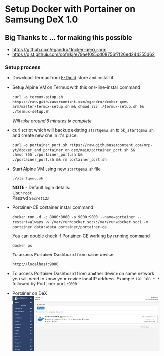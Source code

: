 # Setup Docker with Portainer on Samsung DeX 1.0

## Big Thanks to ... for making this possible
- https://github.com/egandro/docker-qemu-arm
- https://gist.github.com/oofnikj/e79aef095cd08756f7f26ed244355d62

### Setup process

* Download Termux from [F-Droid](https://www.f-droid.org/) store and install it. 

* Setup Alpine VM on Termux with this one-line-install command
  ```
  curl -o termux-setup.sh https://raw.githubusercontent.com/egandro/docker-qemu-arm/master/termux-setup.sh && chmod 755 ./termux-setup.sh && ./termux-setup.sh
  ```
  *Will take around 8 minutes to complete*

* curl script which will backup existing `startqemu.sh` to `bk_startqemu.sh` and create new one in it's place.
  ```
  curl -o portainer_port.sh https://raw.githubusercontent.com/mrp-yt/docker_and_portainer_on_dex/main/portainer_port.sh &&
  chmod 755 ./portainer_port.sh &&
  ./portainer_port.sh && rm portainer_port.sh
  ```

* Start Alpine VM using new `startqemu.sh` file
  ```
  ./startqemu.sh
  ```
  **NOTE** - Default login details:\
  User `root`\
  Passwd `Secret123`

* Portainer-CE container install command
  ```
  docker run -d -p 8000:8000 -p 9000:9000 --name=portainer --restart=always -v /var/run/docker.sock:/var/run/docker.sock -v portainer_data:/data portainer/portainer-ce
  ```

  You can double check if Portainer-CE working by running command
  ```
  docker ps
  ```

  To access Portainer Dashboard from same device
  ```
  http://localhost:9000
  ```
* To access Portainer Dashboard from another device on same network you will need to know your device local IP address. Example `192.168.*.*` followed by Portainer port `:9000`
  
* Portainer on DeX \
![Portainer_on_dex](/assets/images/portainer_on_dex.png)

